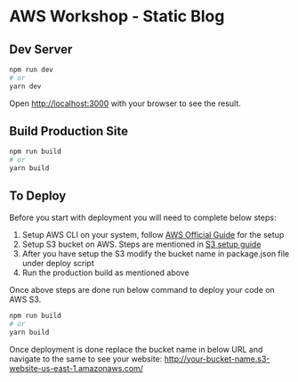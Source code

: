 # AWS Workshop - Static Blog

## Dev Server

```bash
npm run dev
# or
yarn dev
```

Open [http://localhost:3000](http://localhost:3000) with your browser to see the result.

## Build Production Site

```bash
npm run build
# or
yarn build
```

## To Deploy

Before you start with deployment you will need to complete below steps:

1.  Setup AWS CLI on your system, follow [AWS Official Guide](https://docs.aws.amazon.com/polly/latest/dg/setup-aws-cli.html) for the setup
2.  Setup S3 bucket on AWS. Steps are mentioned in [S3 setup guide](SETUP_S3.md)
3.  After you have setup the S3 modify the bucket name in package.json file under deploy script
4.  Run the production build as mentioned above

Once above steps are done run below command to deploy your code on AWS S3.

```bash
npm run build
# or
yarn build
```

Once deployment is done replace the bucket name in below URL and navigate to the same to see your website:
http://your-bucket-name.s3-website-us-east-1.amazonaws.com/
